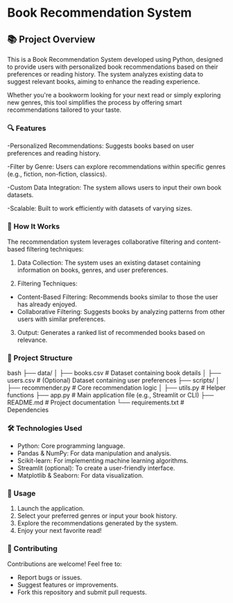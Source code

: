 # Book Recommendation System
## 📚 Project Overview
This is a Book Recommendation System developed using Python, designed to provide users with personalized book recommendations based on their preferences or reading history. The system analyzes existing data to suggest relevant books, aiming to enhance the reading experience.

Whether you're a bookworm looking for your next read or simply exploring new genres, this tool simplifies the process by offering smart recommendations tailored to your taste.

### 🔍 Features
-Personalized Recommendations: Suggests books based on user preferences and reading history.

-Filter by Genre: Users can explore recommendations within specific genres (e.g., fiction, non-fiction, classics).

-Custom Data Integration: The system allows users to input their own book datasets.

-Scalable: Built to work efficiently with datasets of varying sizes.

### 🚀 How It Works
The recommendation system leverages collaborative filtering and content-based filtering techniques:

1. Data Collection: The system uses an existing dataset containing information on books, genres, and user preferences.

2. Filtering Techniques:
- Content-Based Filtering: Recommends books similar to those the user has already enjoyed.
- Collaborative Filtering: Suggests books by analyzing patterns from other users with similar preferences.

3. Output: Generates a ranked list of recommended books based on relevance.

### 📂 Project Structure
bash
├── data/
│   ├── books.csv          # Dataset containing book details
│   ├── users.csv          # (Optional) Dataset containing user preferences
├── scripts/
│   ├── recommender.py     # Core recommendation logic
│   ├── utils.py           # Helper functions
├── app.py                 # Main application file (e.g., Streamlit or CLI)
├── README.md              # Project documentation
└── requirements.txt       # Dependencies

### 🛠️ Technologies Used
- Python: Core programming language.
- Pandas & NumPy: For data manipulation and analysis.
- Scikit-learn: For implementing machine learning algorithms.
- Streamlit (optional): To create a user-friendly interface.
- Matplotlib & Seaborn: For data visualization.
  
### 📝 Usage
1. Launch the application.
2. Select your preferred genres or input your book history.
3. Explore the recommendations generated by the system.
4. Enjoy your next favorite read!

### 🤝 Contributing
Contributions are welcome! Feel free to:
- Report bugs or issues.
- Suggest features or improvements.
- Fork this repository and submit pull requests.
